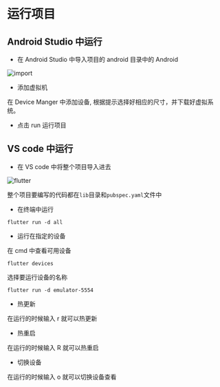 # 运行项目

## Android Studio 中运行

- 在 Android Studio 中导入项目的 android 目录中的 Android

![import](/image/import.png)

- 添加虚拟机

在 Device Manger 中添加设备, 根据提示选择好相应的尺寸，并下载好虚拟系统。

- 点击 run 运行项目

## VS code 中运行

- 在 VS code 中将整个项目导入进去

![flutter](/image/flutter-import.png)

整个项目要编写的代码都在`lib`目录和`pubspec.yaml`文件中

- 在终端中运行

```shell
flutter run -d all
```

- 运行在指定的设备

在 cmd 中查看可用设备

```shell
flutter devices
```

选择要运行设备的名称

```shell
flutter run -d emulator-5554
```

- 热更新

在运行的时候输入 r 就可以热更新

- 热重启

在运行的时候输入 R 就可以热重启

- 切换设备

在运行的时候输入 o 就可以切换设备查看
